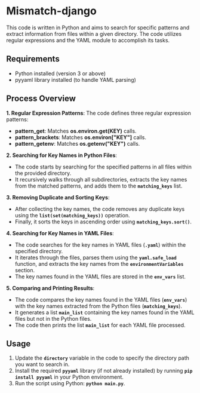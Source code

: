# Mismatch-django
This code is written in Python and aims to search for specific patterns and extract information from files within a given directory. The code utilizes regular expressions and the YAML module to accomplish its tasks.

## Requirements
- Python installed (version 3 or above)
- pyyaml library installed (to handle YAML parsing)

## Process Overview
**1. Regular Expression Patterns**: The code defines three regular expression patterns:
- **pattern_get**: Matches **os.environ.get(KEY)** calls.
- **pattern_brackets**: Matches **os.environ["KEY"]** calls.
- **pattern_getenv**: Matches **os.getenv("KEY")** calls.

**2. Searching for Key Names in Python Files**:
- The code starts by searching for the specified patterns in all files within the provided directory.
- It recursively walks through all subdirectories, extracts the key names from the matched patterns, and adds them to the **`matching_keys`** list.

**3. Removing Duplicate and Sorting Keys**:
- After collecting the key names, the code removes any duplicate keys using the **`list(set(matching_keys))`** operation.
- Finally, it sorts the keys in ascending order using **`matching_keys.sort()`**.

**4. Searching for Key Names in YAML Files**:
- The code searches for the key names in YAML files (**`.yaml`**) within the specified directory.
- It iterates through the files, parses them using the **`yaml.safe_load`** function, and extracts the key names from the **`environmentVariables`** section.
- The key names found in the YAML files are stored in the **`env_vars`** list.

**5. Comparing and Printing Results**:
- The code compares the key names found in the YAML files (**`env_vars`**) with the key names extracted from the Python files (**`matching_keys`**).
- It generates a list **`main_list`** containing the key names found in the YAML files but not in the Python files.
- The code then prints the list **`main_list`** for each YAML file processed.

## Usage
1. Update the **`directory`** variable in the code to specify the directory path you want to search in.
2. Install the required **`pyyaml`** library (if not already installed) by running **`pip install pyyaml`** in your Python environment.
3. Run the script using Python: **`python main.py`**.
